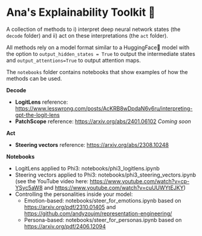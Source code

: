 # Ana's Explainability Toolkit 🔎

A collection of methods to i) interpret deep neural network states (the `decode` folder) and ii) act on these interpretations (the `act` folder). 

All methods rely on a model format similar to a HuggingFace🤗 model with the option to `output_hidden_states = True` to output the intermediate states and `output_attentions=True` to output attention maps.

The `notebooks` folder contains notebooks that show examples of how the methods can be used. 

**Decode** 
* **LogitLens** reference: https://www.lesswrong.com/posts/AcKRB8wDpdaN6v6ru/interpreting-gpt-the-logit-lens
* **PatchScope** reference: https://arxiv.org/abs/2401.06102 *Coming soon*

**Act** 
* **Steering vectors** reference: https://arxiv.org/abs/2308.10248

**Notebooks**
* LogitLens applied to Phi3: notebooks/phi3_logitlens.ipynb
* Steering vectors applied to Phi3: notebooks/phi3_steering_vectors.ipynb (see the YouTube video here: https://www.youtube.com/watch?v=cp-YSyc5aW8 and https://www.youtube.com/watch?v=cuUUWYtEJKY)
* Controlling the personalities inside your model: 
    * Emotion-based: notebooks/steer_for_emotions.ipynb based on https://arxiv.org/pdf/2310.01405 and https://github.com/andyzoujm/representation-engineering/
    * Persona-based: notebooks/steer_for_personas.ipynb based on https://arxiv.org/pdf/2406.12094 